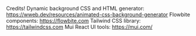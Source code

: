 
Credits!
Dynamic background CSS and HTML generator: https://wweb.dev/resources/animated-css-background-generator
Flowbite components: https://flowbite.com
Tailwind CSS library: https://tailwindcss.com
Mui React UI tools: https://mui.com/